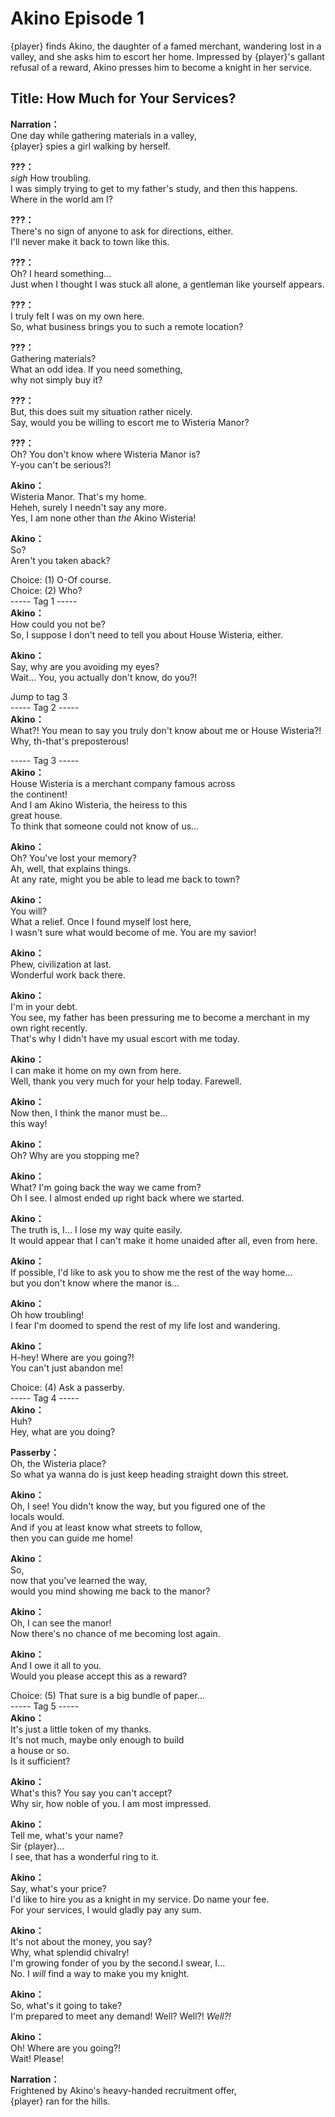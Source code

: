 # Akino Episode 1
{player} finds Akino, the daughter of a famed merchant, wandering lost in a valley, and she asks him to escort her home. Impressed by {player}'s gallant refusal of a reward, Akino presses him to become a knight in her service.
  
## Title: How Much for Your Services?
  
**Narration：**  
One day while gathering materials in a valley,  
{player} spies a girl walking by herself.  
  
**???：**  
*sigh* How troubling.  
I was simply trying to get to my father's study, and then this happens.  
Where in the world am I?  
  
**???：**  
There's no sign of anyone to ask for directions, either.  
I'll never make it back to town like this.  
  
**???：**  
Oh? I heard something...  
Just when I thought I was stuck all alone, a gentleman like yourself appears.  
  
**???：**  
I truly felt I was on my own here.  
So, what business brings you to such a remote location?  
  
**???：**  
Gathering materials?  
What an odd idea. If you need something,  
why not simply buy it?  
  
**???：**  
But, this does suit my situation rather nicely.  
Say, would you be willing to escort me to Wisteria Manor?  
  
**???：**  
Oh? You don't know where Wisteria Manor is?  
Y-you can't be serious?!  
  
**Akino：**  
Wisteria Manor. That's my home.  
Heheh, surely I needn't say any more.  
Yes, I am none other than *the* Akino Wisteria!  
  
**Akino：**  
So?  
Aren't you taken aback?  
  
Choice: (1) O-Of course.  
Choice: (2) Who?  
----- Tag 1 -----  
**Akino：**  
How could you not be?  
So, I suppose I don't need to tell you about House Wisteria, either.  
  
**Akino：**  
Say, why are you avoiding my eyes?  
Wait... You, you actually don't know, do you?!  
  
Jump to tag 3  
----- Tag 2 -----  
**Akino：**  
What?! You mean to say you truly don't know about me or House Wisteria?!  
Why, th-that's preposterous!  
  
----- Tag 3 -----  
**Akino：**  
House Wisteria is a merchant company famous across  
the continent!  
And I am Akino Wisteria, the heiress to this  
great house.  
To think that someone could not know of us...  
  
**Akino：**  
Oh? You've lost your memory?  
Ah, well, that explains things.  
At any rate, might you be able to lead me back to town?  
  
**Akino：**  
You will?  
What a relief. Once I found myself lost here,  
I wasn't sure what would become of me. You are my savior!  
  
**Akino：**  
Phew, civilization at last.  
Wonderful work back there.  
  
**Akino：**  
I'm in your debt.  
You see, my father has been pressuring me to become a merchant in my own right recently.  
That's why I didn't have my usual escort with me today.  
  
**Akino：**  
I can make it home on my own from here.  
Well, thank you very much for your help today. Farewell.  
  
**Akino：**  
Now then, I think the manor must be...  
this way!  
  
**Akino：**  
Oh? Why are you stopping me?  
  
**Akino：**  
What? I'm going back the way we came from?  
Oh I see. I almost ended up right back where we started.  
  
**Akino：**  
The truth is, I... I lose my way quite easily.  
It would appear that I can't make it home unaided after all, even from here.  
  
**Akino：**  
If possible, I'd like to ask you to show me the rest of the way home...  
but you don't know where the manor is...  
  
**Akino：**  
Oh how troubling!  
I fear I'm doomed to spend the rest of my life lost and wandering.  
  
**Akino：**  
H-hey! Where are you going?!  
You can't just abandon me!  
  
Choice: (4) Ask a passerby.  
----- Tag 4 -----  
**Akino：**  
Huh?  
Hey, what are you doing?  
  
**Passerby：**  
Oh, the Wisteria place?  
So what ya wanna do is just keep heading straight down this street.  
  
**Akino：**  
Oh, I see! You didn't know the way, but you figured one of the  
locals would.  
 And if you at least know what streets to follow,  
then you can guide me home!  
  
**Akino：**  
So,  
now that you've learned the way,  
would you mind showing me back to the manor?  
  
**Akino：**  
Oh, I can see the manor!  
Now there's no chance of me becoming lost again.  
  
**Akino：**  
And I owe it all to you.  
Would you please accept this as a reward?  
  
Choice: (5) That sure is a big bundle of paper...  
----- Tag 5 -----  
**Akino：**  
It's just a little token of my thanks.  
It's not much, maybe only enough to build  
a house or so.  
Is it sufficient?  
  
**Akino：**  
What's this? You say you can't accept?  
Why sir, how noble of you. I am most impressed.  
  
**Akino：**  
Tell me, what's your name?  
Sir {player}...  
I see, that has a wonderful ring to it.  
  
**Akino：**  
Say, what's your price?  
I'd like to hire you as a knight in my service. Do name your fee.  
For your services, I would gladly pay any sum.  
  
**Akino：**  
It's not about the money, you say?  
Why, what splendid chivalry!  
I'm growing fonder of you by the second.I swear, I...  
No. I *will* find a way to make you my knight.  
  
**Akino：**  
So, what's it going to take?  
I'm prepared to meet any demand! Well? Well?! *Well?!*  
  
**Akino：**  
Oh! Where are you going?!  
Wait! Please!  
  
**Narration：**  
Frightened by Akino's heavy-handed recruitment offer,  
{player} ran for the hills.  
